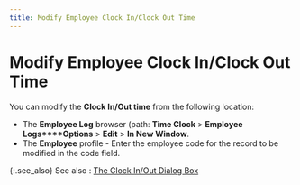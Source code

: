 ```yaml
---
title: Modify Employee Clock In/Clock Out Time
---
```


# Modify Employee Clock In/Clock Out Time


You can modify the **Clock In/Out time**  from the following location:

- The **Employee Log** browser (path: **Time 
 Clock** > **Employee Logs****Options** > **Edit** > **In New Window**.
- The **Employee** profile - Enter the employee code for the record to be modified  in the code field.



{:.see_also}
See also
: [The  Clock In/Out Dialog Box ]({{site.tc_baseurl}}/employees/clocking-employee-time/the_clock_in_clock_out_dialog_box_employee.html)
